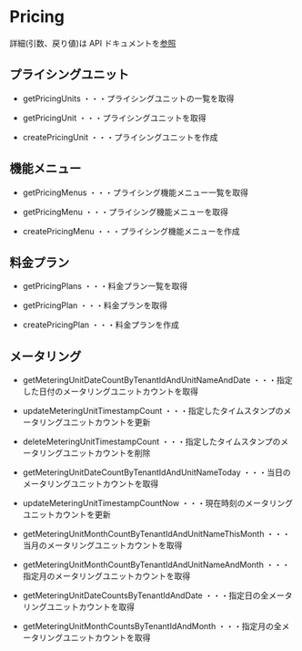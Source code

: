 # Pricing

詳細(引数、戻り値)は API ドキュメントを[参照](https://docs.saasus.io/reference/getpricingunits)

## プライシングユニット

- getPricingUnits ・・・プライシングユニットの一覧を取得

- getPricingUnit ・・・プライシングユニットを取得
- createPricingUnit ・・・プライシングユニットを作成

## 機能メニュー

- getPricingMenus ・・・プライシング機能メニュー一覧を取得

- getPricingMenu ・・・プライシング機能メニューを取得
- createPricingMenu ・・・プライシング機能メニューを作成

## 料金プラン

- getPricingPlans ・・・料金プラン一覧を取得

- getPricingPlan ・・・料金プランを取得
- createPricingPlan ・・・料金プランを作成

## メータリング

- getMeteringUnitDateCountByTenantIdAndUnitNameAndDate ・・・指定した日付のメータリングユニットカウントを取得
- updateMeteringUnitTimestampCount ・・・指定したタイムスタンプのメータリングユニットカウントを更新
- deleteMeteringUnitTimestampCount ・・・指定したタイムスタンプのメータリングユニットカウントを削除

- getMeteringUnitDateCountByTenantIdAndUnitNameToday ・・・当日のメータリングユニットカウントを取得
- updateMeteringUnitTimestampCountNow ・・・現在時刻のメータリングユニットカウントを更新

- getMeteringUnitMonthCountByTenantIdAndUnitNameThisMonth ・・・当月のメータリングユニットカウントを取得
- getMeteringUnitMonthCountByTenantIdAndUnitNameAndMonth ・・・指定月のメータリングユニットカウントを取得

- getMeteringUnitDateCountsByTenantIdAndDate ・・・指定日の全メータリングユニットカウントを取得
- getMeteringUnitMonthCountsByTenantIdAndMonth ・・・指定月の全メータリングユニットカウントを取得
